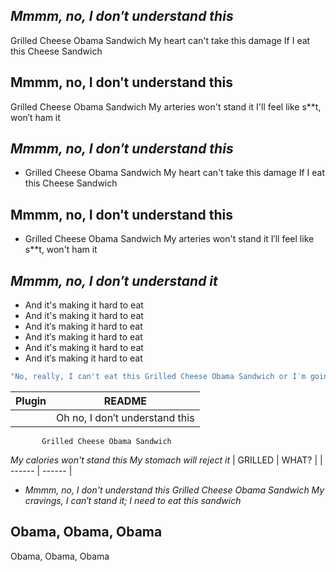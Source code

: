 ## _Mmmm, no, I don′t understand this_
Grilled Cheese Obama Sandwich
My heart can't take this damage
If I eat this Cheese Sandwich
## Mmmm, no, I don′t understand this
Grilled Cheese Obama Sandwich
My arteries won't stand it
I'll feel like s**t, won′t ham it

## _Mmmm, no, I don′t understand this_
- Grilled Cheese Obama Sandwich
My heart can't take this damage
If I eat this Cheese Sandwich
## Mmmm, no, I don′t understand this
- Grilled Cheese Obama Sandwich
My arteries won't stand it
I′ll feel like s**t, won't ham it

## _Mmmm, no, I don′t understand it_ 

- And it's making it hard to eat
- And it's making it hard to eat
- And it′s making it hard to eat
- And it′s making it hard to eat
- And it's making it hard to eat
- And it′s making it hard to eat

```sh
"No, really, I can't eat this Grilled Cheese Obama Sandwich or I′m going to have a heart attack. I'm trying to control my cravings and calorie intake; you know what this stuff does to me! You know!"
```
| Plugin | README |
| ------ | ------ |
|        | Oh no, I don′t understand this       |
           Grilled Cheese Obama Sandwich
_My calories won't stand this
My stomach will reject it_
| GRILLED | WHAT? |
| ------ | ------ |

- _Mmmm, no, I don't understand this
Grilled Cheese Obama Sandwich
My cravings, I can′t stand it;
I need to eat this sandwich_

## Obama, Obama, Obama
Obama, Obama, Obama
